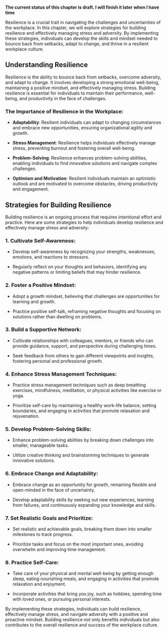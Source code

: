 **The current status of this chapter is draft. I will finish it later when I have time**

Resilience is a crucial trait in navigating the challenges and uncertainties of the workplace. In this chapter, we will explore strategies for building resilience and effectively managing stress and adversity. By implementing these strategies, individuals can develop the skills and mindset needed to bounce back from setbacks, adapt to change, and thrive in a resilient workplace culture.

Understanding Resilience
------------------------

Resilience is the ability to bounce back from setbacks, overcome adversity, and adapt to change. It involves developing a strong emotional well-being, maintaining a positive mindset, and effectively managing stress. Building resilience is essential for individuals to maintain their performance, well-being, and productivity in the face of challenges.

### The Importance of Resilience in the Workplace:

* **Adaptability**: Resilient individuals can adapt to changing circumstances and embrace new opportunities, ensuring organizational agility and growth.

* **Stress Management**: Resilience helps individuals effectively manage stress, preventing burnout and fostering overall well-being.

* **Problem-Solving**: Resilience enhances problem-solving abilities, enabling individuals to find innovative solutions and navigate complex challenges.

* **Optimism and Motivation**: Resilient individuals maintain an optimistic outlook and are motivated to overcome obstacles, driving productivity and engagement.

Strategies for Building Resilience
----------------------------------

Building resilience is an ongoing process that requires intentional effort and practice. Here are some strategies to help individuals develop resilience and effectively manage stress and adversity:

### 1. Cultivate Self-Awareness:

* Develop self-awareness by recognizing your strengths, weaknesses, emotions, and reactions to stressors.

* Regularly reflect on your thoughts and behaviors, identifying any negative patterns or limiting beliefs that may hinder resilience.

### 2. Foster a Positive Mindset:

* Adopt a growth mindset, believing that challenges are opportunities for learning and growth.

* Practice positive self-talk, reframing negative thoughts and focusing on solutions rather than dwelling on problems.

### 3. Build a Supportive Network:

* Cultivate relationships with colleagues, mentors, or friends who can provide guidance, support, and perspective during challenging times.

* Seek feedback from others to gain different viewpoints and insights, fostering personal and professional growth.

### 4. Enhance Stress Management Techniques:

* Practice stress management techniques such as deep breathing exercises, mindfulness, meditation, or physical activities like exercise or yoga.

* Prioritize self-care by maintaining a healthy work-life balance, setting boundaries, and engaging in activities that promote relaxation and rejuvenation.

### 5. Develop Problem-Solving Skills:

* Enhance problem-solving abilities by breaking down challenges into smaller, manageable tasks.

* Utilize creative thinking and brainstorming techniques to generate innovative solutions.

### 6. Embrace Change and Adaptability:

* Embrace change as an opportunity for growth, remaining flexible and open-minded in the face of uncertainty.

* Develop adaptability skills by seeking out new experiences, learning from failures, and continuously expanding your knowledge and skills.

### 7. Set Realistic Goals and Prioritize:

* Set realistic and achievable goals, breaking them down into smaller milestones to track progress.

* Prioritize tasks and focus on the most important ones, avoiding overwhelm and improving time management.

### 8. Practice Self-Care:

* Take care of your physical and mental well-being by getting enough sleep, eating nourishing meals, and engaging in activities that promote relaxation and enjoyment.

* Incorporate activities that bring you joy, such as hobbies, spending time with loved ones, or pursuing personal interests.

By implementing these strategies, individuals can build resilience, effectively manage stress, and navigate adversity with a positive and proactive mindset. Building resilience not only benefits individuals but also contributes to the overall resilience and success of the workplace culture.

